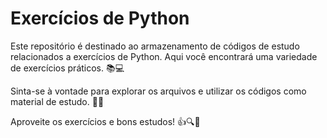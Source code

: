 # Exercícios de Python

Este repositório é destinado ao armazenamento de códigos de estudo relacionados a exercícios de Python. Aqui você encontrará uma variedade de exercícios práticos. 📚💻

Sinta-se à vontade para explorar os arquivos e utilizar os códigos como material de estudo. 🤝🚀

Aproveite os exercícios e bons estudos! 👍🔍🎉
